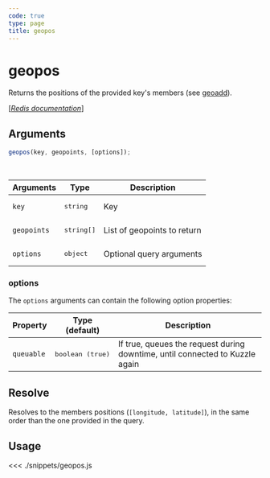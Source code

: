 ```yaml
---
code: true
type: page
title: geopos
---
```


# geopos

Returns the positions of the provided key's members (see [geoadd](/sdk/js/6/controllers/ms/geoadd)).

[[_Redis documentation_]](https://redis.io/commands/geopos)

## Arguments

```js
geopos(key, geopoints, [options]);
```

<br/>

| Arguments   | Type                | Description                 |
| ----------- | ------------------- | --------------------------- |
| `key`       | <pre>string</pre>   | Key                         |
| `geopoints` | <pre>string[]</pre> | List of geopoints to return |
| `options`   | <pre>object</pre>   | Optional query arguments    |

### options

The `options` arguments can contain the following option properties:

| Property   | Type (default)            | Description                                                                  |
| ---------- | ------------------------- | ---------------------------------------------------------------------------- |
| `queuable` | <pre>boolean (true)</pre> | If true, queues the request during downtime, until connected to Kuzzle again |

## Resolve

Resolves to the members positions (`[longitude, latitude]`), in the same order than the one provided in the query.

## Usage

<<< ./snippets/geopos.js

